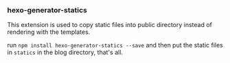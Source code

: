 ### hexo-generator-statics

This extension is used to copy static files into public directory instead of rendering with the templates.

run `npm install hexo-generator-statics --save` and then
put the static files in `statics` in the blog directory, that's all.
